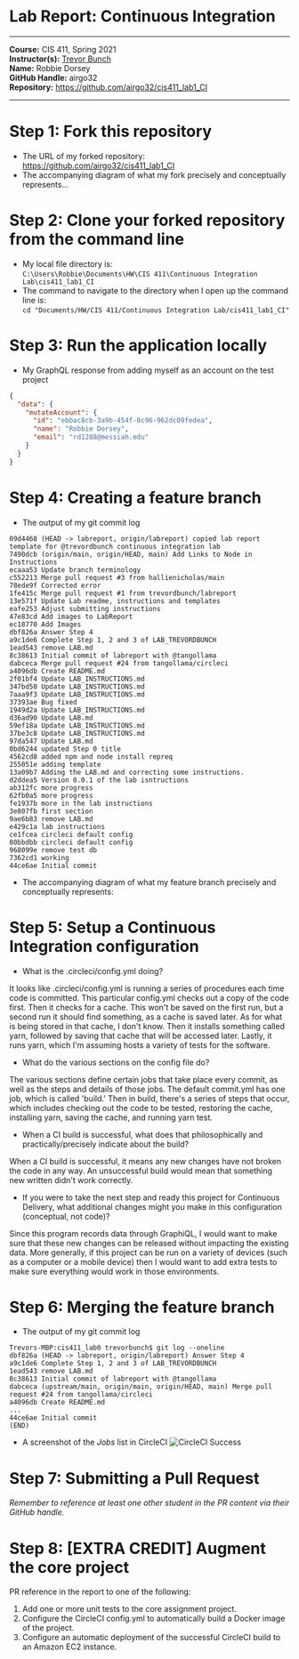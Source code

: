 # Lab Report: Continuous Integration
___
**Course:** CIS 411, Spring 2021  
**Instructor(s):** [Trevor Bunch](https://github.com/trevordbunch)  
**Name:** Robbie Dorsey  
**GitHub Handle:** airgo32  
**Repository:** https://github.com/airgo32/cis411_lab1_CI  
___

# Step 1: Fork this repository
- The URL of my forked repository: https://github.com/airgo32/cis411_lab1_CI
- The accompanying diagram of what my fork precisely and conceptually represents...

# Step 2: Clone your forked repository from the command line  
- My local file directory is:   
 `C:\Users\Robbie\Documents\HW\CIS 411\Continuous Integration Lab\cis411_lab1_CI`
- The command to navigate to the directory when I open up the command line is:  
`cd "Documents/HW/CIS 411/Continuous Integration Lab/cis411_lab1_CI"`

# Step 3: Run the application locally
- My GraphQL response from adding myself as an account on the test project
``` json
{
  "data": {
    "mutateAccount": {
      "id": "ebbac8cb-3a9b-454f-8c96-962dc09fedea",
      "name": "Robbie Dorsey",
      "email": "rd1288@messiah.edu"
    }
  }
}
```

# Step 4: Creating a feature branch
- The output of my git commit log
```
09d4468 (HEAD -> labreport, origin/labreport) copied lab report template for @trevordbunch continuous integration lab
7490dcb (origin/main, origin/HEAD, main) Add Links to Node in Instructions
ecaaa53 Update branch terminology
c552213 Merge pull request #3 from hallienicholas/main
78ede9f Corrected error
1fe415c Merge pull request #1 from trevordbunch/labreport
13e571f Update Lab readme, instructions and templates
eafe253 Adjust submitting instructions
47e83cd Add images to LabReport
ec18770 Add Images
dbf826a Answer Step 4
a9c1de6 Complete Step 1, 2 and 3 of LAB_TREVORDBUNCH
1ead543 remove LAB.md
8c38613 Initial commit of labreport with @tangollama
dabceca Merge pull request #24 from tangollama/circleci
a4096db Create README.md
2f01bf4 Update LAB_INSTRUCTIONS.md
347bd50 Update LAB_INSTRUCTIONS.md
7aaa9f3 Update LAB_INSTRUCTIONS.md
37393ae Bug fixed
1949d2a Update LAB_INSTRUCTIONS.md
d36ad90 Update LAB.md
59ef18a Update LAB_INSTRUCTIONS.md
37be3c8 Update LAB_INSTRUCTIONS.md
97da547 Update LAB.md
0bd6244 updated Step 0 title
4562cd8 added npm and node install repreq
255051e adding template
13a09b7 Adding the LAB.md and correcting some instructions.
d2ddea5 Version 0.0.1 of the lab isntructions
ab312fc more progress
62fb0a5 more progress
fe1937b more in the lab instructions
3e807fb first section
9ae6b83 remove LAB.md
e429c1a lab instructions
ce1fcea circleci default config
80bbdbb circleci default config
968099e remove test db
7362cd1 working
44ce6ae Initial commit
```
- The accompanying diagram of what my feature branch precisely and conceptually represents:

# Step 5: Setup a Continuous Integration configuration
- What is the .circleci/config.yml doing?  

It looks like .circleci/config.yml is running a series of procedures each time code is committed. This particular config.yml checks out a copy of the code first. Then it checks for a cache. This won't be saved on the first run, but a second run it should find something, as a cache is saved later. As for what is being stored in that cache, I don't know. Then it installs something called yarn, followed by saving that cache that will be accessed later. Lastly, it runs yarn, which I'm assuming hosts a variety of tests for the software.

- What do the various sections on the config file do?  
   
The various sections define certain jobs that take place every commit, as well as the steps and details of those jobs. The default commit.yml has one job, which is called 'build.' Then in build, there's a series of steps that occur, which includes checking out the code to be tested, restoring the cache, installing yarn, saving the cache, and running yarn test.

- When a CI build is successful, what does that philosophically and practically/precisely indicate about the build?  
   
When a CI build is successful, it means any new changes have not broken the code in any way. An unsuccessful build would mean that something new written didn't work correctly.

- If you were to take the next step and ready this project for Continuous Delivery, what additional changes might you make in this configuration (conceptual, not code)?  
   
Since this program records data through GraphiQL, I would want to make sure that these new changes can be released without impacting the existing data. More generally, if this project can be run on a variety of devices (such as a computer or a mobile device) then I would want to add extra tests to make sure everything would work in those environments.

# Step 6: Merging the feature branch
* The output of my git commit log
```
Trevors-MBP:cis411_lab0 trevorbunch$ git log --oneline
dbf826a (HEAD -> labreport, origin/labreport) Answer Step 4
a9c1de6 Complete Step 1, 2 and 3 of LAB_TREVORDBUNCH
1ead543 remove LAB.md
8c38613 Initial commit of labreport with @tangollama
dabceca (upstream/main, origin/main, origin/HEAD, main) Merge pull request #24 from tangollama/circleci
a4096db Create README.md
...
44ce6ae Initial commit
(END)
```

* A screenshot of the _Jobs_ list in CircleCI
![CircleCI Success](../assets/circleci_success.png)

# Step 7: Submitting a Pull Request
_Remember to reference at least one other student in the PR content via their GitHub handle._



# Step 8: [EXTRA CREDIT] Augment the core project
PR reference in the report to one of the following:
1. Add one or more unit tests to the core assignment project. 
2. Configure the CircleCI config.yml to automatically build a Docker image of the project.
3. Configure an automatic deployment of the successful CircleCI build to an Amazon EC2 instance.
